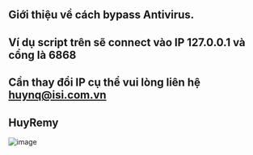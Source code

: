 Giới thiệu về cách bypass Antivirus.<br>
--------
Ví dụ script trên sẽ connect vào IP 127.0.0.1 và cổng là 6868 <br>
--------
Cần thay đổi IP cụ thể vui lòng liên hệ huynq@isi.com.vn <br>
--------
HuyRemy
--------
![image](https://github.com/huyremy/netcat/assets/2125897/d42686c2-08e4-4f58-933c-7d91b992a9e8)


